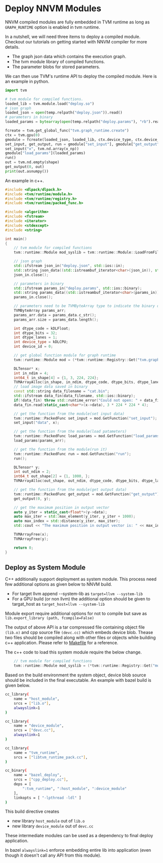 <!--- Licensed to the Apache Software Foundation (ASF) under one -->
<!--- or more contributor license agreements.  See the NOTICE file -->
<!--- distributed with this work for additional information -->
<!--- regarding copyright ownership.  The ASF licenses this file -->
<!--- to you under the Apache License, Version 2.0 (the -->
<!--- "License"); you may not use this file except in compliance -->
<!--- with the License.  You may obtain a copy of the License at -->

<!---   http://www.apache.org/licenses/LICENSE-2.0 -->

<!--- Unless required by applicable law or agreed to in writing, -->
<!--- software distributed under the License is distributed on an -->
<!--- "AS IS" BASIS, WITHOUT WARRANTIES OR CONDITIONS OF ANY -->
<!--- KIND, either express or implied.  See the License for the -->
<!--- specific language governing permissions and limitations -->
<!--- under the License. -->

# Deploy NNVM Modules
NNVM compiled modules are fully embedded in TVM runtime as long as ```GRAPH_RUNTIME``` option
is enabled in tvm runtime.


In a nutshell, we will need three items to deploy a compiled module.
Checkout our tutorials on getting started with NNVM compiler for more details.

- The graph json data which contains the execution graph.
- The tvm module library of compiled functions.
- The parameter blobs for stored parameters.

We can then use TVM's runtime API to deploy the compiled module.
Here is an example in python.

```python
import tvm

# tvm module for compiled functions.
loaded_lib = tvm.module.load("deploy.so")
# json graph
loaded_json = open(temp.relpath("deploy.json")).read()
# parameters in binary
loaded_params = bytearray(open(temp.relpath("deploy.params"), "rb").read())

fcreate = tvm.get_global_func("tvm.graph_runtime.create")
ctx = tvm.gpu(0)
gmodule = fcreate(loaded_json, loaded_lib, ctx.device_type, ctx.device_id)
set_input, get_output, run = gmodule["set_input"], gmodule["get_output"], gmodule["run"]
set_input("x", tvm.nd.array(x_np))
gmodule["load_params"](loaded_params)
run()
out = tvm.nd.empty(shape)
get_output(0, out)
print(out.asnumpy())
```

An example in c++.
```cpp
#include <dlpack/dlpack.h>
#include <tvm/runtime/module.h>
#include <tvm/runtime/registry.h>
#include <tvm/runtime/packed_func.h>

#include <algorithm>
#include <fstream>
#include <iterator>
#include <stdexcept>
#include <string>

int main()
{
    // tvm module for compiled functions
    tvm::runtime::Module mod_syslib = tvm::runtime::Module::LoadFromFile("deploy.so");

    // json graph
    std::ifstream json_in("deploy.json", std::ios::in);
    std::string json_data((std::istreambuf_iterator<char>(json_in)), std::istreambuf_iterator<char>());
    json_in.close();

    // parameters in binary
    std::ifstream params_in("deploy.params", std::ios::binary);
    std::string params_data((std::istreambuf_iterator<char>(params_in)), std::istreambuf_iterator<char>());
    params_in.close();

    // parameters need to be TVMByteArray type to indicate the binary data
    TVMByteArray params_arr;
    params_arr.data = params_data.c_str();
    params_arr.size = params_data.length();

    int dtype_code = kDLFloat;
    int dtype_bits = 32;
    int dtype_lanes = 1;
    int device_type = kDLCPU;
    int device_id = 0;

    // get global function module for graph runtime
    tvm::runtime::Module mod = (*tvm::runtime::Registry::Get("tvm.graph_runtime.create"))(json_data, mod_syslib, device_type, device_id);

    DLTensor* x;
    int in_ndim = 4;
    int64_t in_shape[4] = {1, 3, 224, 224};
    TVMArrayAlloc(in_shape, in_ndim, dtype_code, dtype_bits, dtype_lanes, device_type, device_id, &x);
    // load image data saved in binary
    const std::string data_filename = "cat.bin";
    std::ifstream data_fin(data_filename, std::ios::binary);
    if(!data_fin) throw std::runtime_error("Could not open: " + data_filename);
    data_fin.read(static_cast<char*>(x->data), 3 * 224 * 224 * 4);

    // get the function from the module(set input data)
    tvm::runtime::PackedFunc set_input = mod.GetFunction("set_input");
    set_input("data", x);

    // get the function from the module(load patameters)
    tvm::runtime::PackedFunc load_params = mod.GetFunction("load_params");
    load_params(params_arr);

    // get the function from the module(run it)
    tvm::runtime::PackedFunc run = mod.GetFunction("run");
    run();

    DLTensor* y;
    int out_ndim = 2;
    int64_t out_shape[2] = {1, 1000, };
    TVMArrayAlloc(out_shape, out_ndim, dtype_code, dtype_bits, dtype_lanes, device_type, device_id, &y);

    // get the function from the module(get output data)
    tvm::runtime::PackedFunc get_output = mod.GetFunction("get_output");
    get_output(0, y);

    // get the maximum position in output vector
    auto y_iter = static_cast<float*>(y->data);
    auto max_iter = std::max_element(y_iter, y_iter + 1000);
    auto max_index = std::distance(y_iter, max_iter);
    std::cout << "The maximum position in output vector is: " << max_index << std::endl;

    TVMArrayFree(x);
    TVMArrayFree(y);

    return 0;
}
```

## Deploy as System Module
C++ additionally support deployment as system module.
This process need few additional options as given below to NNVM build.

- For target llvm append --system-lib as ```target=llvm --system-lib```
- For a GPU build (or non llvm) the additional option should be given to targat_host as ```target_host=llvm --system-lib```

Module export require additional options for not to compile but save as ```lib.export_library (path, fcompile=False)```

The output of above API is a tar compressed file containing object file ```(lib.o)``` and cpp source file ```(devc.cc)``` which embeds device blob. Thease two files should be compiled along with other files or objects while building c++ application.
Please refer to [Makefile](https://github.com/apache/incubator-tvm/tree/master/apps/howto_deploy/Makefile#L32) for a reference.

The c++ code to load this system module require the below change.

```cpp
    // tvm module for compiled functions
    tvm::runtime::Module mod_syslib = (*tvm::runtime::Registry::Get("module._GetSystemLib"))();
```

Based on the build environment the system object, device blob source should be included in the final executable. An example with bazel build is given below.
```bash
cc_library(
    name = "host_module",
    srcs = ["lib.o"],
    alwayslink=1
)

cc_library(
    name = "device_module",
    srcs = ["devc.cc"],
    alwayslink=1
)

cc_library(
    name = "tvm_runtime",
    srcs = ["libtvm_runtime_pack.cc"],
)

cc_binary(
    name = "bazel_deploy",
    srcs = ["cpp_deploy.cc"],
    deps = [
        ":tvm_runtime", ":host_module", ":device_module"
    ],
    linkopts = [ "-lpthread -ldl" ]
)

```

This build directive creates
- new library ```host_module``` out of ```lib.o```
- new library ```device_module``` out of ```devc.cc```

These intermediate modules can be used as a dependency to final deploy application.

In bazel ```alwayslink=1``` enforce embedding entire lib into application (even though it doesn't call any API from this module).
